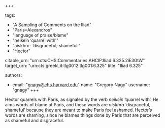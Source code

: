 +++

tags:
- "A Sampling of Comments on the Iliad"
- "Paris=Alexandros"
- "language of praise/blame"
- "neikeîn ‘quarrel with’"
- "aiskhro- ‘disgraceful; shameful’"
- "Hector"

citable_urn: "urn:cts:CHS:Commentaries.AHCIP:Iliad.6.325.2iE3GtW"
target_urn: "urn:cts:greekLit:tlg0012.tlg001:6.325"
title: "Iliad 6.325"

authors:
- email: "gnagy@chs.harvard.edu"
  name: "Gregory Nagy"
  username: "gnagy"
+++

<p>Hector quarrels with Paris, as signaled by the verb <em>neikeîn</em> ‘quarrel with’. He aims words of blame at Paris, and these words are <em>aiskhra</em> ‘disgraceful, shameful’ because they are meant to make Paris feel ashamed. Hector’s words are shaming, since he blames things done by Paris that are perceived as shameful and disgraceful.  </p>